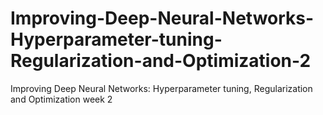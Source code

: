 # Improving-Deep-Neural-Networks-Hyperparameter-tuning-Regularization-and-Optimization-2
Improving Deep Neural Networks: Hyperparameter tuning, Regularization and Optimization week 2
